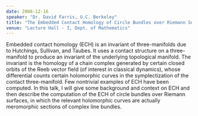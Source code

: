 ```yaml
---
date: 2008-12-16
speaker: "Dr. David Farris, U.C. Berkeley"
title: "The Embedded Contact Homology of Circle Bundles over Riemann Surfaces"
venue: "Lecture Hall - I, Dept. of Mathematics"
---
```

Embedded contact homology (ECH) is an invariant of
three-manifolds due to Hutchings, Sullivan, and Taubes.  It uses a contact
structure on a three-manifold to produce an invariant of the underlying
topological manifold.  The invariant is the homology of a chain complex
generated by certain closed orbits of the Reeb vector field (of interest
in classical dynamics), whose differential counts certain holomorphic
curves in the symplectization of the contact
three-manifold.  Few nontrivial examples of ECH have been computed. In
this talk, I will give some background and context on ECH and then
describe the computation of the ECH of circle bundles over Riemann
surfaces, in which the relevant holomorphic curves are actually
meromorphic sections of complex line bundles.
